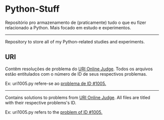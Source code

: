 # Python-Stuff

Repositório pro armazenamento de (praticamente) tudo o que eu fizer relacionado a Python. Mais focado em estudo e experimentos.

-------------------

Repository to store all of my Python-related studies and experiments.


## URI 

Contêm resoluções de problema do [URI Online Judge](https://www.urionlinejudge.com.br/judge/pt). Todos os arquivos estão entitulados com o número de ID de seus respectivos problemas.

Ex: uri1005.py refere-se ao [problema de ID #1005.](https://www.urionlinejudge.com.br/judge/pt/problems/view/1005)

-----------------

Contains solutions to problems from [URI Online Judge](https://www.urionlinejudge.com.br/judge/pt). All files are titled with their respective problems's ID.

Ex: uri1005.py refers to the [problem of ID #1005.](https://www.urionlinejudge.com.br/judge/pt/problems/view/1005)
